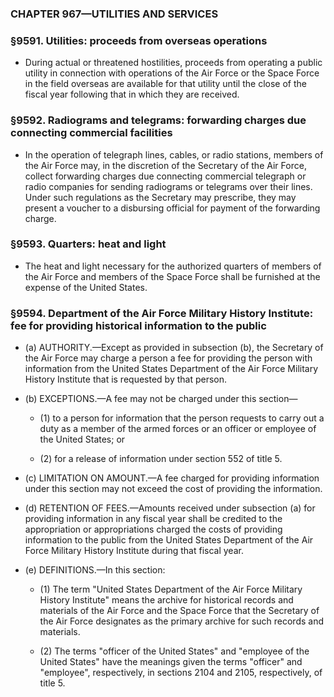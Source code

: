 ### **CHAPTER 967—UTILITIES AND SERVICES**

### §9591. Utilities: proceeds from overseas operations
* During actual or threatened hostilities, proceeds from operating a public utility in connection with operations of the Air Force or the Space Force in the field overseas are available for that utility until the close of the fiscal year following that in which they are received.

### §9592. Radiograms and telegrams: forwarding charges due connecting commercial facilities
* In the operation of telegraph lines, cables, or radio stations, members of the Air Force may, in the discretion of the Secretary of the Air Force, collect forwarding charges due connecting commercial telegraph or radio companies for sending radiograms or telegrams over their lines. Under such regulations as the Secretary may prescribe, they may present a voucher to a disbursing official for payment of the forwarding charge.

### §9593. Quarters: heat and light
* The heat and light necessary for the authorized quarters of members of the Air Force and members of the Space Force shall be furnished at the expense of the United States.

### §9594. Department of the Air Force Military History Institute: fee for providing historical information to the public
* (a) AUTHORITY.—Except as provided in subsection (b), the Secretary of the Air Force may charge a person a fee for providing the person with information from the United States Department of the Air Force Military History Institute that is requested by that person.

* (b) EXCEPTIONS.—A fee may not be charged under this section—

  * (1) to a person for information that the person requests to carry out a duty as a member of the armed forces or an officer or employee of the United States; or

  * (2) for a release of information under section 552 of title 5.


* (c) LIMITATION ON AMOUNT.—A fee charged for providing information under this section may not exceed the cost of providing the information.

* (d) RETENTION OF FEES.—Amounts received under subsection (a) for providing information in any fiscal year shall be credited to the appropriation or appropriations charged the costs of providing information to the public from the United States Department of the Air Force Military History Institute during that fiscal year.

* (e) DEFINITIONS.—In this section:

  * (1) The term "United States Department of the Air Force Military History Institute" means the archive for historical records and materials of the Air Force and the Space Force that the Secretary of the Air Force designates as the primary archive for such records and materials.

  * (2) The terms "officer of the United States" and "employee of the United States" have the meanings given the terms "officer" and "employee", respectively, in sections 2104 and 2105, respectively, of title 5.